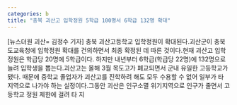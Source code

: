 ```yaml
---
categories: b
title: "충북 괴산고 입학정원 5학급 100명서 6학급 132명 확대"
---
```

[뉴스더원 괴산= 김정수 기자] 충북 괴산고등학교 입학정원이 확대된다.괴산군이 충북도교육청에 입학정원 확대를 건의하면서 최종 확정된 데 따른 것이다.현재 괴산고 입학정원은 학급당 20명에 5학급이다. 하지만 내년부터 6학급(학급당 22명)에 132명으로 늘려 입학생을 뽑는다.괴산고는 올해 3월 목도고가 폐교되면서 군내 유일한 고등학교가 됐다. 때문에 중학교 졸업자가 괴산고를 진학하려 해도 모두 수용할 수 없어 일부가 타 지역으로 나가야 하는 실정이다.그동안 괴산은 인구소멸 위기지역으로 인구가 줄면서 고등학교 정원 제한에 걸려 타 지